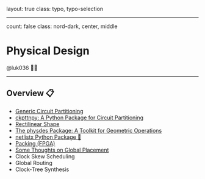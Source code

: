 layout: true
class: typo, typo-selection

---

count: false
class: nord-dark, center, middle

# Physical Design

@luk036 👨‍💻

---

## Overview 📋

- [Generic Circuit Partitioning](ckpttn.html)
- [ckpttnpy: A Python Package for Circuit Partitioning](ckpttnpy-remark.html)
- [Rectilinear Shape](recti.html)
- [The physdes Package: A Toolkit for Geometric Operations](physdes-remark.html)
- [netlistx Python Package 🥅](netlistx-remark.html)
- [Packing (FPGA)](packing.html)
- [Some Thoughts on Global Placement](minmax-placement.html)
- Clock Skew Scheduling
- Global Routing
- Clock-Tree Synthesis
